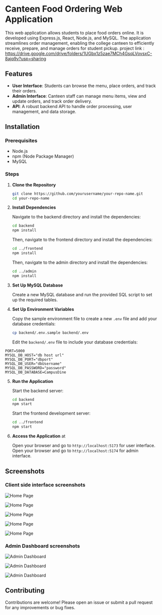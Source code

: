 # Canteen Food Ordering Web Application

This web application allows students to place food orders online. It is developed using Express.js, React, Node.js, and MySQL. The application streamlines order management, enabling the college canteen to efficiently receive, prepare, and manage orders for student pickup.
project link : https://drive.google.com/drive/folders/1UGbx1z5zae7MCh4GsqLVovsxC-8ajq9v?usp=sharing
## Features

- **User Interface**: Students can browse the menu, place orders, and track their orders.
- **Admin Interface**: Canteen staff can manage menu items, view and update orders, and track order delivery.
- **API**: A robust backend API to handle order processing, user management, and data storage.

## Installation

### Prerequisites

- Node.js
- npm (Node Package Manager)
- MySQL

### Steps

1. **Clone the Repository**

    ```bash
    git clone https://github.com/yourusername/your-repo-name.git
    cd your-repo-name
    ```

2. **Install Dependencies**

    Navigate to the backend directory and install the dependencies:

    ```bash
    cd backend
    npm install
    ```

    Then, navigate to the frontend directory and install the dependencies:

    ```bash
    cd ../frontend
    npm install
    ```

    Then, navigate to the admin directory and install the dependencies:

    ```bash
    cd ../admin
    npm install
    ```

3. **Set Up MySQL Database**

    Create a new MySQL database and run the provided SQL script to set up the required tables.

4. **Set Up Environment Variables**

    Copy the sample environment file to create a new `.env` file and add your database credentials:

    ```bash
    cp backend/.env.sample backend/.env
    ```

    Edit the `backend/.env` file to include your database credentials:
```
PORT=5000
MYSQL_DB_HOST="db host url"
MYSQL_DB_PORT="dbport"
MYSQL_DB_USER="dbUsername"
MYSQL_DB_PASSWORD="password"
MYSQL_DB_DATABASE=CampusDine
```

5. **Run the Application**

    Start the backend server:

    ```bash
    cd backend
    npm start
    ```

    Start the frontend development server:

    ```bash
    cd ../frontend
    npm start
    ```

6. **Access the Application** at

    Open your browser and go to `http://localhost:5173` for user interface.
	Open your browser and go to `http://localhost:5174` for admin interface.


## Screenshots

### Client side interface screenshots

![Home Page](screenshots/screenshot09.png)

![Home Page](screenshots/screenshot08.png)

![Home Page](screenshots/screenshot05.png)

![Home Page](screenshots/screenshot04.png)

![Home Page](screenshots/screenshot07.png)


### Admin Dashboard screenshots

![Admin Dashboard](screenshots/screenshot03.png)

![Admin Dashboard](screenshots/screenshot02.png)

![Admin Dashboard](screenshots/screenshot01.png)


## Contributing

Contributions are welcome! Please open an issue or submit a pull request for any improvements or bug fixes.
